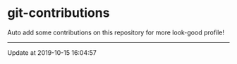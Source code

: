 # git-contributions

Auto add some contributions on this repository for more look-good profile!

---

Update at 2019-10-15 16:04:57
